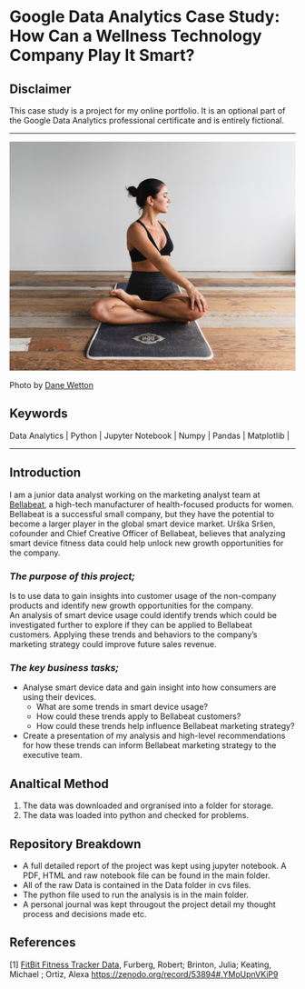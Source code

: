 # Google Data Analytics Case Study: How Can a Wellness Technology Company Play It Smart?

## **Disclaimer**
This case study is a project for my online portfolio. It is an optional part of the Google Data Analytics professional certificate and is entirely fictional.
***
<img src="Images/yoga_girl_byDaneWetton.jpg">

Photo by [Dane Wetton](https://unsplash.com/@danewett?utm_source=medium&utm_medium=referral) 

## Keywords
Data Analytics | Python | Jupyter Notebook | Numpy | Pandas | Matplotlib |

***
## Introduction
I am a junior data analyst working on the marketing analyst team at [Bellabeat](https://bellabeat.com/), a high-tech manufacturer of health-focused products for women. Bellabeat is a successful small company, but they have the potential to become a larger player in the global smart device market. Urška Sršen, cofounder and Chief Creative Officer of Bellabeat, believes that analyzing smart device fitness data could help unlock new growth opportunities for the company.

### *The purpose of this project;*
Is to use data to gain insights into customer usage of the non-company products and identify new growth opportunities for the company.  
An analysis of smart device usage could identify trends which could be investigated further to explore if they can be applied to Bellabeat customers. Applying these trends and behaviors to the company’s marketing strategy could improve future sales revenue.

### *The key business tasks;*
* Analyse smart device data and gain insight into how consumers are using their devices.
  + What are some trends in smart device usage?
  + How could these trends apply to Bellabeat customers?
  + How could these trends help influence Bellabeat marketing strategy?
* Create a presentation of my analysis and high-level recommendations for how these trends can inform Bellabeat marketing strategy to the executive team.

## Analtical Method
1. The data was downloaded and orgranised into a folder for storage.
2. The data was loaded into python and checked for problems.

## Repository Breakdown
* A full detailed report of the project was kept using jupyter notebook. A PDF, HTML and raw notebook file can be found in the main folder.
* All of the raw Data is contained in the Data folder in cvs files.
* The python file used to run the analysis is in the main folder.
* A personal journal was kept througout the project detail my thought process and decisions made etc.

## References
[1] [FitBit Fitness Tracker Data](https://www.kaggle.com/arashnic/fitbit), Furberg, Robert; Brinton, Julia; Keating, Michael ; Ortiz, Alexa https://zenodo.org/record/53894#.YMoUpnVKiP9


